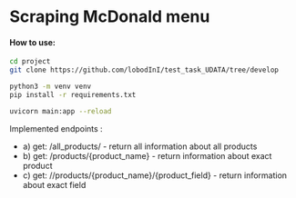 # Scraping McDonald menu

#### How to use:

```bash
cd project
git clone https://github.com/lobodInI/test_task_UDATA/tree/develop

python3 -m venv venv
pip install -r requirements.txt

uvicorn main:app --reload

```

Implemented endpoints :

* a) get: /all_products/  - return all information about all products
* b) get: /products/{product_name}  - return information about exact product
* c) get: //products/{product_name}/{product_field}  - return information about exact field    
